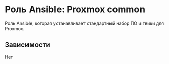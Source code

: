 Роль Ansible: Proxmox common
===

Роль Ansible, которая устанавливает стандартный набор ПО и твики для Proxmox.

Зависимости
---
Нет
